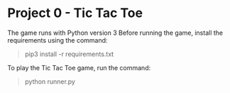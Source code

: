 # Project 0 - Tic Tac Toe
The game runs with Python version 3
Before running the game, install the requirements using the command:
> pip3 install -r requirements.txt

To play the Tic Tac Toe game, run the command:
> python runner.py
